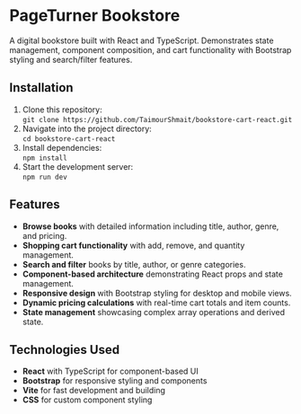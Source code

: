 # PageTurner Bookstore
A digital bookstore built with React and TypeScript. Demonstrates state management, component composition, and cart functionality with Bootstrap styling and search/filter features.

## Installation
1. Clone this repository:  
   `git clone https://github.com/TaimourShmait/bookstore-cart-react.git`
2. Navigate into the project directory:  
   `cd bookstore-cart-react`
3. Install dependencies:  
   `npm install`
4. Start the development server:  
   `npm run dev`

## Features
- **Browse books** with detailed information including title, author, genre, and pricing.
- **Shopping cart functionality** with add, remove, and quantity management.
- **Search and filter** books by title, author, or genre categories.
- **Component-based architecture** demonstrating React props and state management.
- **Responsive design** with Bootstrap styling for desktop and mobile views.
- **Dynamic pricing calculations** with real-time cart totals and item counts.
- **State management** showcasing complex array operations and derived state.

## Technologies Used
- **React** with TypeScript for component-based UI
- **Bootstrap** for responsive styling and components
- **Vite** for fast development and building
- **CSS** for custom component styling
